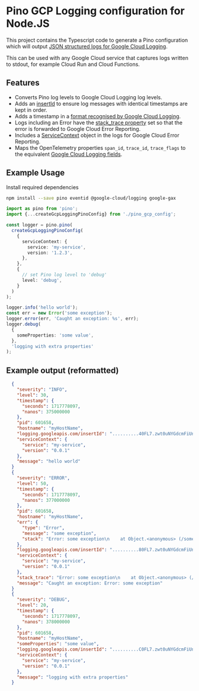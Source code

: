# Pino GCP Logging configuration for Node.JS

This project contains the Typescript code to generate a Pino configuration which
will output [JSON structured logs for Google Cloud Logging](https://cloud.google.com/logging/docs/structured-logging).

This can be used with any Google Cloud service that captures logs written to
stdout, for example Cloud Run and Cloud Functions.

## Features

- Converts Pino log levels to Google Cloud Logging log levels.
- Adds an [insertId](https://cloud.google.com/logging/docs/reference/v2/rest/v2/LogEntry#FIELDS.insert_id)
  to ensure log messages with identical timestamps are kept in order.
- Adds a timestamp in a [format recognised by Google Cloud Logging](https://cloud.google.com/logging/docs/agent/logging/configuration#timestamp-processing).
- Logs including an Error have the [stack_trace property](https://cloud.google.com/error-reporting/docs/formatting-error-messages#log-error)
  set so that the error is forwarded to Google Cloud Error Reporting.
- Includes a [ServiceContext](https://cloud.google.com/error-reporting/reference/rest/v1beta1/ServiceContext)
  object in the logs for Google Cloud Error Reporting.
- Maps the OpenTelemetry properties `span_id`, `trace_id`, `trace_flags` to the
  equivalent [Google Cloud Logging fields](https://cloud.google.com/logging/docs/structured-logging#structured_logging_special_fields).

## Example Usage

Install required dependencies

```bash
npm install --save pino eventid @google-cloud/logging google-gax
```

```typescript
import as pino from 'pino';
import {...createGcpLoggingPinoConfig} from './pino_gcp_config';

const logger = pino.pino(
  createGcpLoggingPinoConfig(
    {
      serviceContext: {
        service: 'my-service',
        version: '1.2.3',
      },
    },
    {
      // set Pino log level to 'debug'
      level: 'debug',
    }
  )
);

logger.info('hello world');
const err = new Error('some exception');
logger.error(err, 'Caught an exception: %s', err);
logger.debug(
  {
    someProperties: 'some value',
  },
  'logging with extra properties'
);
```

## Example output (reformatted)
<!-- markdownlint-capture -->
<!-- markdownlint-disable MD013 -->

```json
  {
    "severity": "INFO",
    "level": 30,
    "timestamp": {
      "seconds": 1717778097,
      "nanos": 375000000
    },
    "pid": 601658,
    "hostname": "myHostName",
    "logging.googleapis.com/insertId": "..........40FL7.zwt0uNYGdcmFiUn_",
    "serviceContext": {
      "service": "my-service",
      "version": "0.0.1"
    },
    "message": "hello world"
  }
  {
    "severity": "ERROR",
    "level": 50,
    "timestamp": {
      "seconds": 1717778097,
      "nanos": 377000000
    },
    "pid": 601658,
    "hostname": "myHostName",
    "err": {
      "type": "Error",
      "message": "some exception",
      "stack": "Error: some exception\n    at Object.<anonymous> (/some/dir/pino-logging-gcp-config/build/src/example.js:14:13)\n    at Module._compile (node:internal/modules/cjs/loader:1434:14)\n    at Module._extensions..js (node:internal/modules/cjs/loader:1518:10)\n    at Module.load (node:internal/modules/cjs/loader:1249:32)\n    at Module._load (node:internal/modules/cjs/loader:1065:12)\n    at Function.executeUserEntryPoint [as runMain] (node:internal/modules/run_main:158:12)\n    at node:internal/main/run_main_module:30:49"
    },
    "logging.googleapis.com/insertId": "..........80FL7.zwt0uNYGdcmFiUn_",
    "serviceContext": {
      "service": "my-service",
      "version": "0.0.1"
    },
    "stack_trace": "Error: some exception\n    at Object.<anonymous> (/some/dir/pino-logging-gcp-config/build/src/example.js:14:13)\n    at Module._compile (node:internal/modules/cjs/loader:1434:14)\n    at Module._extensions..js (node:internal/modules/cjs/loader:1518:10)\n    at Module.load (node:internal/modules/cjs/loader:1249:32)\n    at Module._load (node:internal/modules/cjs/loader:1065:12)\n    at Function.executeUserEntryPoint [as runMain] (node:internal/modules/run_main:158:12)\n    at node:internal/main/run_main_module:30:49",
    "message": "Caught an exception: Error: some exception"
  }
  {
    "severity": "DEBUG",
    "level": 20,
    "timestamp": {
      "seconds": 1717778097,
      "nanos": 378000000
    },
    "pid": 601658,
    "hostname": "myHostName",
    "someProperties": "some value",
    "logging.googleapis.com/insertId": "..........C0FL7.zwt0uNYGdcmFiUn_",
    "serviceContext": {
      "service": "my-service",
      "version": "0.0.1"
    },
    "message": "logging with extra properties"
  }
```
<!-- markdownlint-restore -->
